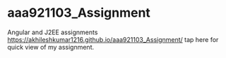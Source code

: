 # aaa921103_Assignment
Angular and J2EE assignments
https://akhileshkumar1216.github.io/aaa921103_Assignment/ tap here for quick view of my assignment.
